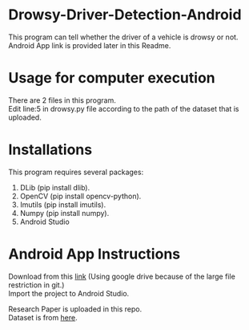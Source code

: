 # Drowsy-Driver-Detection-Android  
This program can tell whether the driver of a vehicle is drowsy or not.  
Android App link is provided later in this Readme.  
# Usage for computer execution  
There are 2 files in this program.  
Edit line:5 in drowsy.py file according to the path of the dataset that is uploaded.
# Installations  
This program requires several packages:  
1. DLib (pip install dlib).  
2. OpenCV (pip install opencv-python).
3. Imutils (pip install imutils).  
4. Numpy (pip install numpy).  
5. Android Studio
# Android App Instructions  
Download from this <a href="https://drive.google.com/open?id=1Td5ZwZM4kKMb_AZ5Es4AJjHE744ygo3D">link</a> (Using google drive because of the large file restriction in git.)  
Import the project to Android Studio.  



Research Paper is uploaded in this repo.  
Dataset is from <a href="https://ibug.doc.ic.ac.uk/resources/facial-point-annotations">here</a>.
